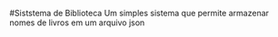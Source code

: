 #Siststema de Biblioteca
Um simples sistema que permite armazenar nomes de livros em um arquivo json